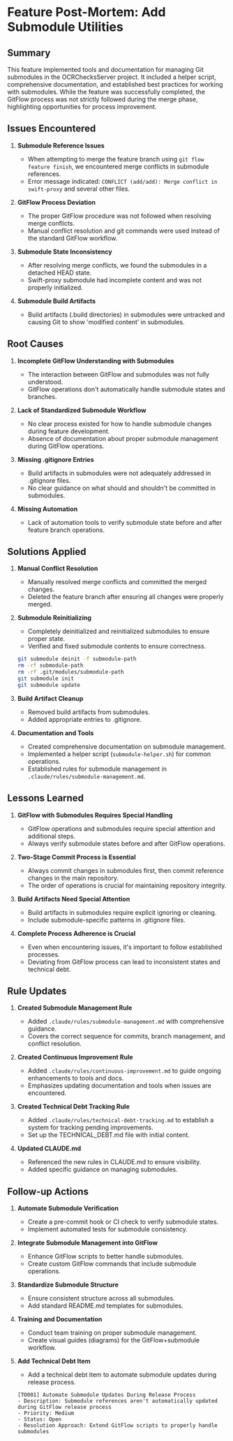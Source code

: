 # Feature Post-Mortem: Add Submodule Utilities

## Summary
This feature implemented tools and documentation for managing Git submodules in the OCRChecksServer project. It included a helper script, comprehensive documentation, and established best practices for working with submodules. While the feature was successfully completed, the GitFlow process was not strictly followed during the merge phase, highlighting opportunities for process improvement.

## Issues Encountered

1. **Submodule Reference Issues**
   - When attempting to merge the feature branch using `git flow feature finish`, we encountered merge conflicts in submodule references.
   - Error message indicated: `CONFLICT (add/add): Merge conflict in swift-proxy` and several other files.

2. **GitFlow Process Deviation**
   - The proper GitFlow procedure was not followed when resolving merge conflicts.
   - Manual conflict resolution and git commands were used instead of the standard GitFlow workflow.

3. **Submodule State Inconsistency**
   - After resolving merge conflicts, we found the submodules in a detached HEAD state.
   - Swift-proxy submodule had incomplete content and was not properly initialized.

4. **Submodule Build Artifacts**
   - Build artifacts (.build directories) in submodules were untracked and causing Git to show 'modified content' in submodules.

## Root Causes

1. **Incomplete GitFlow Understanding with Submodules**
   - The interaction between GitFlow and submodules was not fully understood.
   - GitFlow operations don't automatically handle submodule states and branches.

2. **Lack of Standardized Submodule Workflow**
   - No clear process existed for how to handle submodule changes during feature development.
   - Absence of documentation about proper submodule management during GitFlow operations.

3. **Missing .gitignore Entries**
   - Build artifacts in submodules were not adequately addressed in .gitignore files.
   - No clear guidance on what should and shouldn't be committed in submodules.

4. **Missing Automation**
   - Lack of automation tools to verify submodule state before and after feature branch operations.

## Solutions Applied

1. **Manual Conflict Resolution**
   - Manually resolved merge conflicts and committed the merged changes.
   - Deleted the feature branch after ensuring all changes were properly merged.

2. **Submodule Reinitializing**
   - Completely deinitialized and reinitialized submodules to ensure proper state.
   - Verified and fixed submodule contents to ensure correctness.
   ```bash
   git submodule deinit -f submodule-path
   rm -rf submodule-path
   rm -rf .git/modules/submodule-path
   git submodule init
   git submodule update
   ```

3. **Build Artifact Cleanup**
   - Removed build artifacts from submodules.
   - Added appropriate entries to .gitignore.

4. **Documentation and Tools**
   - Created comprehensive documentation on submodule management.
   - Implemented a helper script (`submodule-helper.sh`) for common operations.
   - Established rules for submodule management in `.claude/rules/submodule-management.md`.

## Lessons Learned

1. **GitFlow with Submodules Requires Special Handling**
   - GitFlow operations and submodules require special attention and additional steps.
   - Always verify submodule states before and after GitFlow operations.

2. **Two-Stage Commit Process is Essential**
   - Always commit changes in submodules first, then commit reference changes in the main repository.
   - The order of operations is crucial for maintaining repository integrity.

3. **Build Artifacts Need Special Attention**
   - Build artifacts in submodules require explicit ignoring or cleaning.
   - Include submodule-specific patterns in .gitignore files.

4. **Complete Process Adherence is Crucial**
   - Even when encountering issues, it's important to follow established processes.
   - Deviating from GitFlow process can lead to inconsistent states and technical debt.

## Rule Updates

1. **Created Submodule Management Rule**
   - Added `.claude/rules/submodule-management.md` with comprehensive guidance.
   - Covers the correct sequence for commits, branch management, and conflict resolution.

2. **Created Continuous Improvement Rule**
   - Added `.claude/rules/continuous-improvement.md` to guide ongoing enhancements to tools and docs.
   - Emphasizes updating documentation and tools when issues are encountered.

3. **Created Technical Debt Tracking Rule**
   - Added `.claude/rules/technical-debt-tracking.md` to establish a system for tracking pending improvements.
   - Set up the TECHNICAL_DEBT.md file with initial content.

4. **Updated CLAUDE.md**
   - Referenced the new rules in CLAUDE.md to ensure visibility.
   - Added specific guidance on managing submodules.

## Follow-up Actions

1. **Automate Submodule Verification**
   - Create a pre-commit hook or CI check to verify submodule states.
   - Implement automated tests for submodule consistency.

2. **Integrate Submodule Management into GitFlow**
   - Enhance GitFlow scripts to better handle submodules.
   - Create custom GitFlow commands that include submodule operations.

3. **Standardize Submodule Structure**
   - Ensure consistent structure across all submodules.
   - Add standard README.md templates for submodules.

4. **Training and Documentation**
   - Conduct team training on proper submodule management.
   - Create visual guides (diagrams) for the GitFlow+submodule workflow.

5. **Add Technical Debt Item**
   - Add a technical debt item to automate submodule updates during release process.
   ```
   [TO001] Automate Submodule Updates During Release Process
   - Description: Submodule references aren't automatically updated during GitFlow release process
   - Priority: Medium
   - Status: Open
   - Resolution Approach: Extend GitFlow scripts to properly handle submodules
   ```